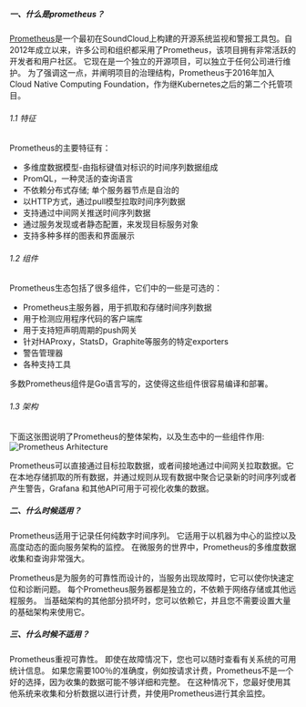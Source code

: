 ##### 一、什么是prometheus？
[Prometheus](https://github.com/prometheus)是一个最初在SoundCloud上构建的开源系统监视和警报工具包。自2012年成立以来，许多公司和组织都采用了Prometheus，该项目拥有非常活跃的开发者和用户社区。 它现在是一个独立的开源项目，可以独立于任何公司进行维护。 为了强调这一点，并阐明项目的治理结构，Prometheus于2016年加入Cloud Native Computing Foundation，作为继Kubernetes之后的第二个托管项目。

###### 1.1 特征
Prometheus的主要特征有：
- 多维度数据模型-由指标键值对标识的时间序列数据组成
- PromQL，一种灵活的查询语言
- 不依赖分布式存储; 单个服务器节点是自治的
- 以HTTP方式，通过pull模型拉取时间序列数据
- 支持通过中间网关推送时间序列数据
- 通过服务发现或者静态配置，来发现目标服务对象
- 支持多种多样的图表和界面展示

###### 1.2 组件
Prometheus生态包括了很多组件，它们中的一些是可选的：
- Prometheus主服务器，用于抓取和存储时间序列数据
- 用于检测应用程序代码的客户端库
- 用于支持短声明周期的push网关
- 针对HAProxy，StatsD，Graphite等服务的特定exporters 
- 警告管理器
- 各种支持工具

多数Prometheus组件是Go语言写的，这使得这些组件很容易编译和部署。

###### 1.3 架构
下面这张图说明了Prometheus的整体架构，以及生态中的一些组件作用:
![Prometheus Arhitecture](https://prometheus.io/assets/architecture.svg)

Prometheus可以直接通过目标拉取数据，或者间接地通过中间网关拉取数据。它在本地存储抓取的所有数据，并通过规则从现有数据中聚合记录新的时间序列或者产生警告，Grafana 和其他API可用于可视化收集的数据。

##### 二、什么时候适用？
Prometheus适用于记录任何纯数字时间序列。 它适用于以机器为中心的监控以及高度动态的面向服务架构的监控。 在微服务的世界中，Prometheus的多维度数据收集和查询非常强大。

Prometheus是为服务的可靠性而设计的，当服务出现故障时，它可以使你快速定位和诊断问题。 每个Prometheus服务器都是独立的，不依赖于网络存储或其他远程服务。 当基础架构的其他部分损坏时，您可以依赖它，并且您不需要设置大量的基础架构来使用它。

##### 三、什么时候不适用？
Prometheus重视可靠性。 即使在故障情况下，您也可以随时查看有关系统的可用统计信息。 如果您需要100％的准确度，例如按请求计费，Prometheus不是一个好的选择，因为收集的数据可能不够详细和完整。 在这种情况下，您最好使用其他系统来收集和分析数据以进行计费，并使用Prometheus进行其余监控。
